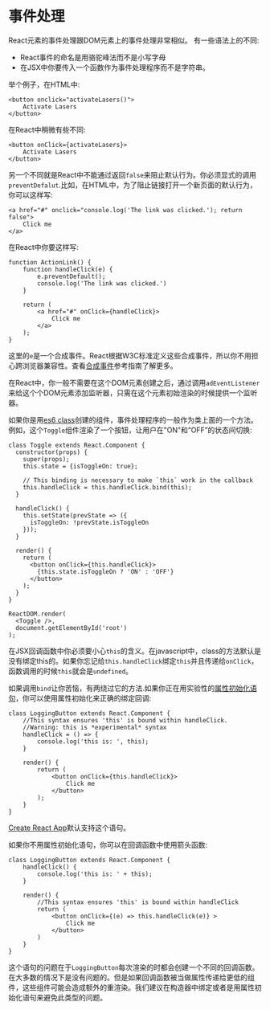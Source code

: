 # 事件处理 #
React元素的事件处理跟DOM元素上的事件处理非常相似。
有一些语法上的不同:
- React事件的命名是用骆驼峰法而不是小写字母
- 在JSX中你要传入一个函数作为事件处理程序而不是字符串。

举个例子，在HTML中:
```
<button onclick="activateLasers()">
    Activate Lasers
</button>
```
在React中稍微有些不同:
```
<button onClick={activateLasers}>
    Activate Lasers
</button>
```
另一个不同就是React中不能通过返回`false`来阻止默认行为。你必须显式的调用`preventDefalut`.比如，在HTML中，为了阻止链接打开一个新页面的默认行为，你可以这样写:
```
<a href="#" onclick="console.log('The link was clicked.'); return false">
    Click me
</a>
```
在React中你要这样写:
```
function ActionLink() {
    function handleClick(e) {
        e.preventDefault();
        console.log('The link was clicked.')
    }
    
    return (
        <a href="#" onClick={handleClick}>
            Click me
        </a>
    );
}
```
这里的`e`是一个合成事件。React根据W3C标准定义这些合成事件，所以你不用担心跨浏览器兼容性。查看[合成事件](https://facebook.github.io/react/docs/events.html)参考指南了解更多。

在React中，你一般不需要在这个DOM元素创建之后，通过调用`adEventListener`来给这个个DOM元素添加监听器，只需在这个元素初始渲染的时候提供一个监听器。

如果你是用[es6 class](https://developer.mozilla.org/en/docs/Web/JavaScript/Reference/Classes)创建的组件，事件处理程序的一般作为类上面的一个方法。例如，这个`Toggle`组件渲染了一个按钮，让用户在"ON"和“OFF”的状态间切换:
```
class Toggle extends React.Component {
  constructor(props) {
    super(props);
    this.state = {isToggleOn: true};

    // This binding is necessary to make `this` work in the callback
    this.handleClick = this.handleClick.bind(this);
  }

  handleClick() {
    this.setState(prevState => ({
      isToggleOn: !prevState.isToggleOn
    }));
  }

  render() {
    return (
      <button onClick={this.handleClick}>
        {this.state.isToggleOn ? 'ON' : 'OFF'}
      </button>
    );
  }
}

ReactDOM.render(
  <Toggle />,
  document.getElementById('root')
);
```
在JSX回调函数中你必须要小心`this`的含义。在javascript中，class的方法默认是没有绑定this的。如果你忘记给`this.handleClick`绑定`this`并且传递给`onClick`，函数调用的时候`this`就会是`undefined`。

如果调用`bind`让你苦恼，有两绕过它的方法.如果你正在用实验性的[属性初始化语句](https://babeljs.io/docs/plugins/transform-class-properties/)，你可以使用属性初始化来正确的绑定回调:
```
class LoggingButton extends React.Component {
    //This syntax ensures 'this' is bound within handleClick.
    //Warning: this is *experimental* syntax
    handleClick = () => {
        console.log('this is: ', this);
    }
    
    render() {
        return (
            <button onClick={this.handleClick}>
                Click me
            </button>
        );
    }
}
```
[Create React App](https://github.com/facebookincubator/create-react-app)默认支持这个语句。

如果你不用属性初始化语句，你可以在回调函数中使用箭头函数:
```
class LoggingButton extends React.Component {
    handleClick() {
        console.log('this is: ' + this);
    }
    
    render() {
        //This syntax ensures 'this' is bound within handleClick
        return (
            <button onClick={(e) => this.handleClick(e)} >
                Click me
            </button>
        )
    }
}
```
这个语句的问题在于`LoggingButton`每次渲染的时都会创建一个不同的回调函数。在大多数的情况下是没有问题的。但是如果回调函数被当做属性传递给更低的组件，这些组件可能会造成额外的重渲染。我们建议在构造器中绑定或者是用属性初始化语句来避免此类型的问题。
